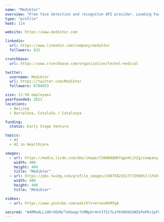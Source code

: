 ```yaml
---
name: "Mediktor"
overview: "Free face detection and recogniton API provider. Leading Face Recognition on Cloud."
type: "profile"
heat: 114

website: https://www.mediktor.com

linkedin:
  url: https://www.linkedin.com/company/mediktor
  followers: 833

crunchbase:
  url: https://www.crunchbase.com/organization/teckel-medical

twitter:
  username: Mediktor
  url: https://twitter.com/Mediktor
  followers: 8784053

size: 11-50 employees
yearFounded: 2011
locations:
  - Beijing
  - Barcelona, Cataluña / Catalunya

funding:
  status: Early Stage Venture

topics:
  - AI
  - AI in Healthcare

images:
  - url: https://media.licdn.com/dms/image/C560BAQHEYqgnmCjhZg/company-logo_200_200/0?e=2159024400&v=beta&t=BZDGGGjGZGqIO-vyn5OBnf0YfDNKBvTRmbwTmXCHlD0
    width: 400
    height: 400
    title: "Mediktor"
  - url: https://pbs.twimg.com/profile_images/1087582351771590657/iFUXsj3e_400x400.jpg
    width: 400
    height: 400
    title: "Mediktor"

videos:
  - url: https://www.youtube.com/watch?v=VrnosHhMfgA

secured: "W4RMoALLiHDrO6XN/TeOaogc7nMBpUr4nYIfZcfLefKU0bb5UWIbFmFKx1pFO1gj5k/Y4Ost/yX1pi+MPQx9woWEDaiztbDNAVXRi+NnG1cD2Z+xOPAFB6d7/91jEjhUfz867FDO+w8UsUGvLJYLA1QKbG9Ex/D8zZsfGknSwnPQdSvGDNHrSoraAH9YeQ2gsa2Je6/wZOA39msGVPBxdIAEhc/bziRQRGzoWKzZxYYZZf8FEUs9ld7Q0gW/MSvJ25MjlMZPmjkg+Rzx3e8XSLrzMdN3oDft9mqGjMuplZ8uCvz5GLMDk2egQ43pCwAB;8qDUP2QWX8bQ3ruhFSzbYQ=="
---
```


